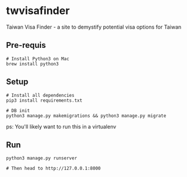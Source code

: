 # twvisafinder
Taiwan Visa Finder - a site to demystify potential visa options for Taiwan

## Pre-requis
```
# Install Python3 on Mac
brew install python3
```

## Setup
```
# Install all dependencies
pip3 install requirements.txt

# DB init
python3 manage.py makemigrations && python3 manage.py migrate
```

ps: You'll likely want to run this in a virtualenv

## Run
```
python3 manage.py runserver

# Then head to http://127.0.0.1:8000 
```
